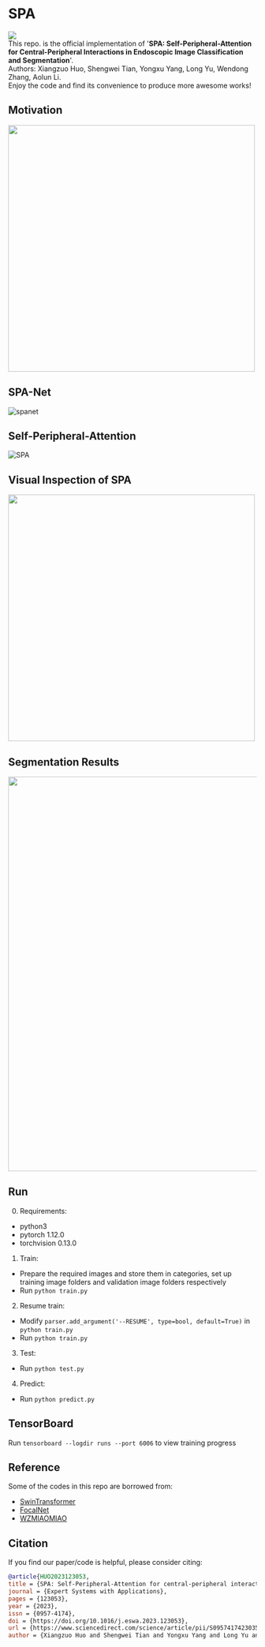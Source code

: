 # SPA
![](https://img.shields.io/github/license/huoxiangzuo/SPA)  
This repo. is the official implementation of '**SPA: Self-Peripheral-Attention for Central-Peripheral Interactions in Endoscopic Image Classification and Segmentation**'.   
Authors: Xiangzuo Huo, Shengwei Tian, Yongxu Yang, Long Yu, Wendong Zhang, Aolun Li.  
Enjoy the code and find its convenience to produce more awesome works!

## Motivation
<img src="https://github.com/huoxiangzuo/SPA/assets/57312968/6ae2a1e0-bb96-4152-bf63-a44b8c1ed653" width="500">

## SPA-Net
![spanet](https://github.com/huoxiangzuo/SPA/assets/57312968/ecf8c9c3-5e47-434a-8a69-2a2339ced0b2)

## Self-Peripheral-Attention
![SPA](https://github.com/huoxiangzuo/SPA/assets/57312968/3246d66d-c2ba-4376-bb98-c418c4aa0f07)

## Visual Inspection of SPA
<img src="https://github.com/huoxiangzuo/SPA/assets/57312968/84bce289-e6dc-402e-98ab-f61c9bfe77ee" width="500">

## Segmentation Results
<img src="https://github.com/huoxiangzuo/SPA/assets/57312968/7707fe7b-2d2d-4cb3-949d-0ee5c548738e" width="800">

## Run
0. Requirements:
* python3
* pytorch 1.12.0
* torchvision 0.13.0
1. Train:
* Prepare the required images and store them in categories, set up training image folders and validation image folders respectively
* Run `python train.py`
2. Resume train:
* Modify `parser.add_argument('--RESUME', type=bool, default=True)` in `python train.py`
* Run `python train.py`
3. Test:
* Run `python test.py`
4. Predict:
* Run `python predict.py`

## TensorBoard
Run `tensorboard --logdir runs --port 6006` to view training progress

## Reference
Some of the codes in this repo are borrowed from:  
* [SwinTransformer](https://github.com/microsoft/Swin-Transformer)  
* [FocalNet](https://github.com/microsoft/FocalNet) 
* [WZMIAOMIAO](https://github.com/WZMIAOMIAO/deep-learning-for-image-processing)

## Citation

If you find our paper/code is helpful, please consider citing:

```bibtex
@article{HUO2023123053,
title = {SPA: Self-Peripheral-Attention for central-peripheral interactions in endoscopic image classification and segmentation},
journal = {Expert Systems with Applications},
pages = {123053},
year = {2023},
issn = {0957-4174},
doi = {https://doi.org/10.1016/j.eswa.2023.123053},
url = {https://www.sciencedirect.com/science/article/pii/S0957417423035558},
author = {Xiangzuo Huo and Shengwei Tian and Yongxu Yang and Long Yu and Wendong Zhang and Aolun Li},
```

